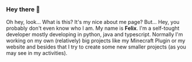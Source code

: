 ### Hey there 👋

Oh hey, look... What is this? It's my nice about me page? But... Hey, you probably don't even know who I am. My name is **Felix**. I'm a self-tought developer mostly developing in python, java and typescript. Normally I'm working on my own (relatively) big projects like my Minecraft Plugin or my website and besides that I try to create some new smaller projects (as you may see in my activities).

